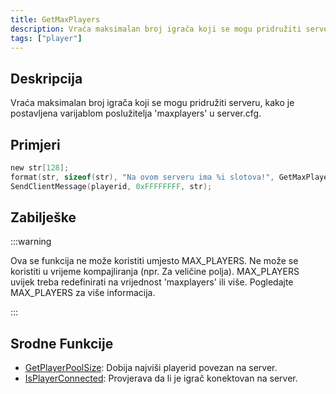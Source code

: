 ```yaml
---
title: GetMaxPlayers
description: Vraća maksimalan broj igrača koji se mogu pridružiti serverz, kako je postavljena varijablom poslužitelja 'maxplayers' na serveru.
tags: ["player"]
---
```


## Deskripcija

Vraća maksimalan broj igrača koji se mogu pridružiti serveru, kako je postavljena varijablom poslužitelja 'maxplayers' u server.cfg.

## Primjeri

```c
new str[128];
format(str, sizeof(str), "Na ovom serveru ima %i slotova!", GetMaxPlayers());
SendClientMessage(playerid, 0xFFFFFFFF, str);
```

## Zabilješke

:::warning

Ova se funkcija ne može koristiti umjesto MAX_PLAYERS. Ne može se koristiti u vrijeme kompajliranja (npr. Za veličine polja). MAX_PLAYERS uvijek treba redefinirati na vrijednost 'maxplayers' ili više. Pogledajte MAX_PLAYERS za više informacija.

:::

## Srodne Funkcije

- [GetPlayerPoolSize](GetPlayerPoolSize): Dobija najviši playerid povezan na server.
- [IsPlayerConnected](IsPlayerConnected): Provjerava da li je igrač konektovan na server.
